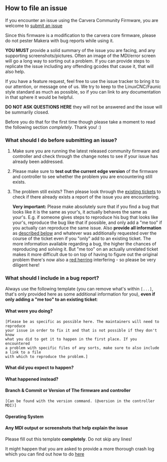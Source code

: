 ## How to file an issue

If you encounter an issue using the Carvera Community Firmware, you are welcome to
[submit an issue](https://github.com/Carvera-Community/Carvera_Community_Firmware/issues)

Since this firmware is a modification to the carvera core firmware, please do not pester Makera with bug reports while using it. 

**YOU MUST** provide a solid summary of the issue you are facing, and any supporting screenshots/pictures. Often an image of the MDI/error screen will go a long way to sorting out a problem. If you can provide steps to replicate the issue including any offending gcodes that cause it, that will also help. 

If you have a feature request, feel free to use the issue tracker to bring it to our attention, or message one of us. 
We try to keep to the LinuxCNC/Faunic style standard as much as possible, so if you can link to any documentation in that sphere it would be helpful.


**DO NOT ASK QUESTIONS HERE** they will not be answered and the issue will be summarily closed.

Before you do that for the first time though please take a moment to read the
following section *completely*. Thank you! :)

### What should I do before submitting an issue?

1. Make sure you are running the latest released community firmware and controller and check through the change notes to see if your issue has already been addressed. 

2. Please make sure to **test out the current edge version** of the firmware and controller to see
   whether the problem you are encountering still exists.

3. The problem still exists? Then please look through the
   [existing tickets](https://github.com/Carvera-Community/Carvera_Community_Firmware/issues?q=is%3Aopen+is%3Aissue)
   to check if there already exists a report of the issue you are encountering.

   **Very important:** Please make absolutely sure that if you find a bug that looks like
   it is the same as your's, it actually behaves the same as your's. E.g. if someone gives steps
   to reproduce his bug that looks like your's, reproduce the bug like that if possible,
   and only add a "me too" if you actually can reproduce the same
   issue. Also **provide all information** as [described below](#what-should-i-include-in-a-bug-report)
   and whatever was additionally requested over the course of the ticket
   even if you "only" add to an existing ticket. The more information available regarding a bug, the higher
   the chances of reproducing and solving it. But "me too" on an actually unrelated ticket
   makes it more difficult due to on top of having to figure out the original problem
   there's now also a [red herring](https://en.wikipedia.org/wiki/Red_herring) interfering - so please be
   very diligent here!

### What should I include in a bug report?

Always use the following template (you can remove what's within `[...]`, that's
only provided here as some additional information for you), **even if only adding a
"me too" to an existing ticket**:

#### What were you doing?

    [Please be as specific as possible here. The maintainers will need to reproduce
    your issue in order to fix it and that is not possible if they don't know
    what you did to get it to happen in the first place. If you encountered
    a problem with specific files of any sorts, make sure to also include a link to a file
    with which to reproduce the problem.]

#### What did you expect to happen?

#### What happened instead?

#### Branch & Commit or Version of The firmware and controller

    [Can be found with the version command. (@version in the controller MDI)]

#### Operating System

#### Any MDI output or screenshots that help explain the issue


Please fill out this template **completely**. Do not skip any lines!

It might happen that you are asked to provide a more thorough crash log which you can find out how to do [here](http://smoothieware.org/mri-debugging
)
